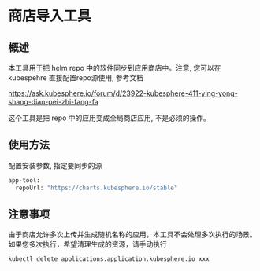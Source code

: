 # 商店导入工具

## 概述

本工具用于把 helm repo 中的软件同步到应用商店中。注意, 您可以在 kubespehre 直接配置repo源使用, 参考文档

https://ask.kubesphere.io/forum/d/23922-kubesphere-411-ying-yong-shang-dian-pei-zhi-fang-fa

这个工具是把 repo 中的应用变成全局商店应用, 不是必须的操作。

## 使用方法

配置安装参数, 指定要同步的源

```bash
app-tool:
  repoUrl: "https://charts.kubesphere.io/stable"
```

## 注意事项

由于商店允许多次上传并生成随机名称的应用，本工具不会处理多次执行的场景。如果您多次执行，希望清理生成的资源，请手动执行

```
kubectl delete applications.application.kubesphere.io xxx
```
